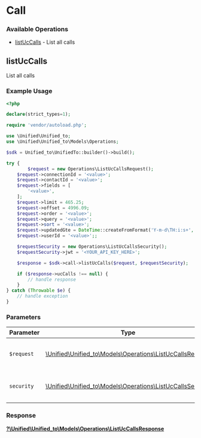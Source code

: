 # Call


### Available Operations

* [listUcCalls](#listuccalls) - List all calls

## listUcCalls

List all calls

### Example Usage

```php
<?php

declare(strict_types=1);

require 'vendor/autoload.php';

use \Unified\Unified_to;
use \Unified\Unified_to\Models\Operations;

$sdk = Unified_to\UnifiedTo::builder()->build();

try {
        $request = new Operations\ListUcCallsRequest();
    $request->connectionId = '<value>';
    $request->contactId = '<value>';
    $request->fields = [
        '<value>',
    ];
    $request->limit = 465.25;
    $request->offset = 4996.09;
    $request->order = '<value>';
    $request->query = '<value>';
    $request->sort = '<value>';
    $request->updatedGte = DateTime::createFromFormat('Y-m-d\TH:i:s+', '2024-07-24T23:18:21.548Z');
    $request->userId = '<value>';;

    $requestSecurity = new Operations\ListUcCallsSecurity();
    $requestSecurity->jwt = '<YOUR_API_KEY_HERE>';

    $response = $sdk->call->listUcCalls($request, $requestSecurity);

    if ($response->ucCalls !== null) {
        // handle response
    }
} catch (Throwable $e) {
    // handle exception
}
```

### Parameters

| Parameter                                                                                                   | Type                                                                                                        | Required                                                                                                    | Description                                                                                                 |
| ----------------------------------------------------------------------------------------------------------- | ----------------------------------------------------------------------------------------------------------- | ----------------------------------------------------------------------------------------------------------- | ----------------------------------------------------------------------------------------------------------- |
| `$request`                                                                                                  | [\Unified\Unified_to\Models\Operations\ListUcCallsRequest](../../Models/Operations/ListUcCallsRequest.md)   | :heavy_check_mark:                                                                                          | The request object to use for the request.                                                                  |
| `security`                                                                                                  | [\Unified\Unified_to\Models\Operations\ListUcCallsSecurity](../../Models/Operations/ListUcCallsSecurity.md) | :heavy_check_mark:                                                                                          | The security requirements to use for the request.                                                           |


### Response

**[?\Unified\Unified_to\Models\Operations\ListUcCallsResponse](../../Models/Operations/ListUcCallsResponse.md)**

